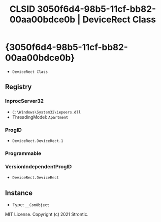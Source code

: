﻿---
title: "CLSID 3050f6d4-98b5-11cf-bb82-00aa00bdce0b | DeviceRect Class"
excerpt: What is COM-Object CLSID 3050f6d4-98b5-11cf-bb82-00aa00bdce0b?
---

# {3050f6d4-98b5-11cf-bb82-00aa00bdce0b}

* `DeviceRect Class`

## Registry


### InprocServer32

* `C:\Windows\System32\iepeers.dll`
* ThreadingModel: `Apartment`

### ProgID

* `DeviceRect.DeviceRect.1`

### Programmable


### VersionIndependentProgID

* `DeviceRect.DeviceRect`

## Instance

* Type: `__ComObject`

MIT License. Copyright (c) 2021 Strontic.


